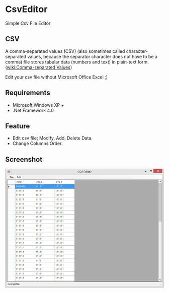 # CsvEditor

Simple Csv File Editor

## CSV
A comma-separated values (CSV) (also sometimes called character-separated values, because the separator character does not have to be a comma) file stores tabular data (numbers and text) in plain-text form. ([wiki:Comma-separated Values](http://en.wikipedia.org/wiki/Comma-separated_values))

Edit your csv file without Microsoft Office Excel ;)

## Requirements
* Microsoft Windows XP +
* .Net Framework 4.0

## Feature
* Edit csv file; Modify, Add, Delete Data.
* Change Columns Order.

## Screenshot
![Screenshot](screenshot.png)

